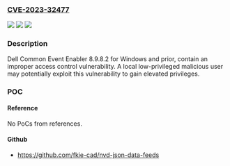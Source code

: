 ### [CVE-2023-32477](https://cve.mitre.org/cgi-bin/cvename.cgi?name=CVE-2023-32477)
![](https://img.shields.io/static/v1?label=Product&message=Common%20Event%20Enabler&color=blue)
![](https://img.shields.io/static/v1?label=Version&message=Windows%20CEE%20versions%20prior%20to%20CEE%208.9.9.0%20&color=brightgreen)
![](https://img.shields.io/static/v1?label=Vulnerability&message=CWE-284%3A%20Improper%20Access%20Control&color=brightgreen)

### Description

Dell Common Event Enabler 8.9.8.2 for Windows and prior, contain an improper access control vulnerability. A local low-privileged malicious user may potentially exploit this vulnerability to gain elevated privileges.

### POC

#### Reference
No PoCs from references.

#### Github
- https://github.com/fkie-cad/nvd-json-data-feeds

